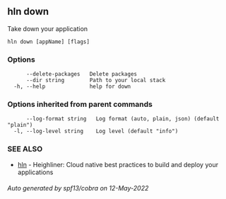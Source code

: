## hln down

Take down your application

```
hln down [appName] [flags]
```

### Options

```
      --delete-packages   Delete packages
      --dir string        Path to your local stack
  -h, --help              help for down
```

### Options inherited from parent commands

```
      --log-format string   Log format (auto, plain, json) (default "plain")
  -l, --log-level string    Log level (default "info")
```

### SEE ALSO

* [hln](hln.md)	 - Heighliner: Cloud native best practices to build and deploy your applications

###### Auto generated by spf13/cobra on 12-May-2022
